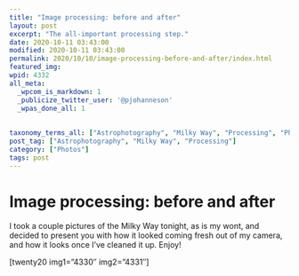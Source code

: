 ```yaml
---
title: "Image processing: before and after"
layout: post
excerpt: "The all-important processing step."
date: 2020-10-11 03:43:00
modified: 2020-10-11 03:43:00
permalink: 2020/10/10/image-processing-before-and-after/index.html
featured_img: 
wpid: 4332
all_meta: 
  _wpcom_is_markdown: 1
  _publicize_twitter_user: '@pjohanneson'
  _wpas_done_all: 1
  
  
taxonomy_terms_all: ["Astrophotography", "Milky Way", "Processing", "Photos"]
post_tag: ["Astrophotography", "Milky Way", "Processing"]
category: ["Photos"]
tags: post
---
```


# Image processing: before and after

I took a couple pictures of the Milky Way tonight, as is my wont, and decided to present you with how it looked coming fresh out of my camera, and how it looks once I’ve cleaned it up. Enjoy!

\[twenty20 img1=”4330″ img2=”4331″\]